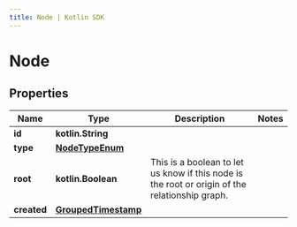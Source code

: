 ```yaml
---
title: Node | Kotlin SDK
---
```



# Node

## Properties
Name | Type | Description | Notes
------------ | ------------- | ------------- | -------------
**id** | **kotlin.String** |  | 
**type** | [**NodeTypeEnum**](NodeTypeEnum) |  | 
**root** | **kotlin.Boolean** | This is a boolean to let us know if this node is the root or origin of the relationship graph. | 
**created** | [**GroupedTimestamp**](GroupedTimestamp) |  | 



